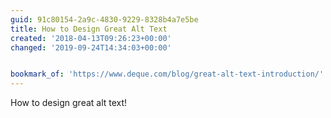 ```yaml
---
guid: 91c80154-2a9c-4830-9229-8328b4a7e5be
title: How to Design Great Alt Text
created: '2018-04-13T09:26:23+00:00'
changed: '2019-09-24T14:34:03+00:00'


bookmark_of: 'https://www.deque.com/blog/great-alt-text-introduction/'
---
```



How to design great alt text!
